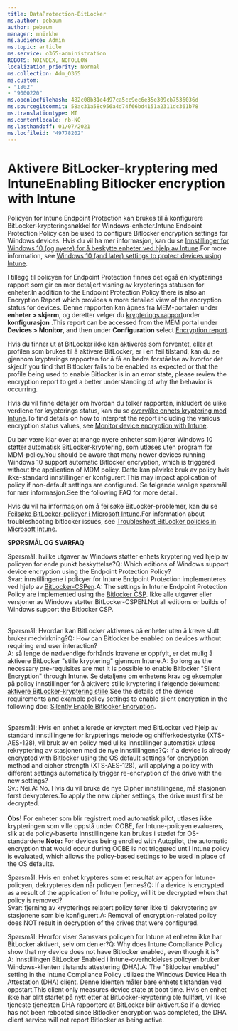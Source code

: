 ```yaml
---
title: DataProtection-BitLocker
ms.author: pebaum
author: pebaum
manager: mnirkhe
ms.audience: Admin
ms.topic: article
ms.service: o365-administration
ROBOTS: NOINDEX, NOFOLLOW
localization_priority: Normal
ms.collection: Adm_O365
ms.custom:
- "1802"
- "9000220"
ms.openlocfilehash: 482c08b31e4d97ca5cc9ec6e35e309cb7536036d
ms.sourcegitcommit: 58ac31a58c956a4d74f66bd4151a2311dc361b78
ms.translationtype: MT
ms.contentlocale: nb-NO
ms.lasthandoff: 01/07/2021
ms.locfileid: "49778202"
---
```

# <a name="enabling-bitlocker-encryption-with-intune"></a><span data-ttu-id="060a2-102">Aktivere BitLocker-kryptering med Intune</span><span class="sxs-lookup"><span data-stu-id="060a2-102">Enabling Bitlocker encryption with Intune</span></span>

<span data-ttu-id="060a2-103">Policyen for Intune Endpoint Protection kan brukes til å konfigurere BitLocker-krypteringsnøkkel for Windows-enheter.</span><span class="sxs-lookup"><span data-stu-id="060a2-103">Intune Endpoint Protection Policy can be used to configure Bitlocker encryption settings for Windows devices.</span></span> <span data-ttu-id="060a2-104">Hvis du vil ha mer informasjon, kan du se [Innstillinger for Windows 10 (og nyere) for å beskytte enheter ved hjelp av Intune](https://docs.microsoft.com/intune/endpoint-protection-windows-10#windows-encryption).</span><span class="sxs-lookup"><span data-stu-id="060a2-104">For more information, see [Windows 10 (and later) settings to protect devices using Intune](https://docs.microsoft.com/intune/endpoint-protection-windows-10#windows-encryption).</span></span>

<span data-ttu-id="060a2-105">I tillegg til policyen for Endpoint Protection finnes det også en krypterings rapport som gir en mer detaljert visning av krypterings statusen for enheter.</span><span class="sxs-lookup"><span data-stu-id="060a2-105">In addition to the Endpoint Protection Policy there is also an Encryption Report which provides a more detailed view of the encryption status for devices.</span></span> <span data-ttu-id="060a2-106">Denne rapporten kan åpnes fra MEM-portalen under **enheter > skjerm**, og deretter velger du [krypterings rapport](https://endpoint.microsoft.com/#blade/Microsoft_Intune_DeviceSettings/DevicesMonitorMenu/encryptionReport)under **konfigurasjon** .</span><span class="sxs-lookup"><span data-stu-id="060a2-106">This report can be accessed from the MEM portal under **Devices > Monitor**, and then under **Configuration** select [Encryption report](https://endpoint.microsoft.com/#blade/Microsoft_Intune_DeviceSettings/DevicesMonitorMenu/encryptionReport).</span></span>

<span data-ttu-id="060a2-107">Hvis du finner ut at BitLocker ikke kan aktiveres som forventet, eller at profilen som brukes til å aktivere BitLocker, er i en feil tilstand, kan du se gjennom krypterings rapporten for å få en bedre forståelse av hvorfor det skjer.</span><span class="sxs-lookup"><span data-stu-id="060a2-107">If you find that Bitlocker fails to be enabled as expected or that the profile being used to enable Bitlocker is in an error state, please review the encryption report to get a better understanding of why the behavior is occurring.</span></span>

<span data-ttu-id="060a2-108">Hvis du vil finne detaljer om hvordan du tolker rapporten, inkludert de ulike verdiene for krypterings status, kan du se [overvåke enhets kryptering med Intune](https://docs.microsoft.com/mem/intune/protect/encryption-monitor).</span><span class="sxs-lookup"><span data-stu-id="060a2-108">To find details on how to interpret the report including the various encryption status values, see [Monitor device encryption with Intune](https://docs.microsoft.com/mem/intune/protect/encryption-monitor).</span></span>

<span data-ttu-id="060a2-109">Du bør være klar over at mange nyere enheter som kjører Windows 10 støtter automatisk BitLocker-kryptering, som utløses uten program for MDM-policy.</span><span class="sxs-lookup"><span data-stu-id="060a2-109">You should be aware that many newer devices running Windows 10 support automatic Bitlocker encryption, which is triggered without the application of MDM policy.</span></span> <span data-ttu-id="060a2-110">Dette kan påvirke bruk av policy hvis ikke-standard innstillinger er konfigurert.</span><span class="sxs-lookup"><span data-stu-id="060a2-110">This may impact application of policy if non-default settings are configured.</span></span> <span data-ttu-id="060a2-111">Se følgende vanlige spørsmål for mer informasjon.</span><span class="sxs-lookup"><span data-stu-id="060a2-111">See the following FAQ for more detail.</span></span>

<span data-ttu-id="060a2-112">Hvis du vil ha informasjon om å feilsøke BitLocker-problemer, kan du se [Feilsøke BitLocker-policyer i Microsoft Intune](https://docs.microsoft.com/intune/protect/troubleshoot-bitlocker-policies).</span><span class="sxs-lookup"><span data-stu-id="060a2-112">For information about troubleshooting bitlocker issues, see [Troubleshoot BitLocker policies in Microsoft Intune](https://docs.microsoft.com/intune/protect/troubleshoot-bitlocker-policies).</span></span>
 
 
<span data-ttu-id="060a2-113">**SPØRSMÅL OG SVAR**</span><span class="sxs-lookup"><span data-stu-id="060a2-113">**FAQ**</span></span>

<span data-ttu-id="060a2-114">Spørsmål: hvilke utgaver av Windows støtter enhets kryptering ved hjelp av policyen for ende punkt beskyttelse?</span><span class="sxs-lookup"><span data-stu-id="060a2-114">Q: Which editions of Windows support device encryption using the Endpoint Protection Policy?</span></span><br>
<span data-ttu-id="060a2-115">Svar: innstillingene i policyer for Intune Endpoint Protection implementeres ved hjelp av [BitLocker-CSPen](https://docs.microsoft.com/windows/client-management/mdm/bitlocker-csp).</span><span class="sxs-lookup"><span data-stu-id="060a2-115">A: The settings in Intune Endpoint Protection Policy are implemented using the [Bitlocker CSP](https://docs.microsoft.com/windows/client-management/mdm/bitlocker-csp).</span></span> <span data-ttu-id="060a2-116">Ikke alle utgaver eller versjoner av Windows støtter BitLocker-CSPEN.</span><span class="sxs-lookup"><span data-stu-id="060a2-116">Not all editions or builds of Windows support the Bitlocker CSP.</span></span> <br><br>

<span data-ttu-id="060a2-117">Spørsmål: Hvordan kan BitLocker aktiveres på enheter uten å kreve slutt bruker medvirkning?</span><span class="sxs-lookup"><span data-stu-id="060a2-117">Q: How can Bitlocker be enabled on devices without requiring end user interaction?</span></span><br>
<span data-ttu-id="060a2-118">A: så lenge de nødvendige forhånds kravene er oppfylt, er det mulig å aktivere BitLocker "stille kryptering" gjennom Intune.</span><span class="sxs-lookup"><span data-stu-id="060a2-118">A: So long as the necessary pre-requisites are met it is possible to enable Bitlocker "Silent Encryption" through Intune.</span></span> <span data-ttu-id="060a2-119">Se detaljene om enhetens krav og eksempler på policy innstillinger for å aktivere stille kryptering i følgende dokument: [aktivere BitLocker-kryptering stille](https://docs.microsoft.com/mem/intune/protect/encrypt-devices#silently-enable-bitlocker-on-devices).</span><span class="sxs-lookup"><span data-stu-id="060a2-119">See the details of the device requirements and example policy settings to enable silent encryption in the following doc: [Silently Enable Bitlocker Encryption](https://docs.microsoft.com/mem/intune/protect/encrypt-devices#silently-enable-bitlocker-on-devices).</span></span> <br><br>

<span data-ttu-id="060a2-120">Spørsmål: Hvis en enhet allerede er kryptert med BitLocker ved hjelp av standard innstillingene for krypterings metode og chifferkodestyrke (XTS-AES-128), vil bruk av en policy med ulike innstillinger automatisk utløse rekryptering av stasjonen med de nye innstillingene?</span><span class="sxs-lookup"><span data-stu-id="060a2-120">Q: If a device is already encrypted with Bitlocker using the OS default settings for encryption method and cipher strength (XTS-AES-128), will applying a policy with different settings automatically trigger re-encryption of the drive with the new settings?</span></span><br>
<span data-ttu-id="060a2-121">Sv.: Nei.</span><span class="sxs-lookup"><span data-stu-id="060a2-121">A: No.</span></span> <span data-ttu-id="060a2-122">Hvis du vil bruke de nye Cipher innstillingene, må stasjonen først dekrypteres.</span><span class="sxs-lookup"><span data-stu-id="060a2-122">To apply the new cipher settings, the drive must first be decrypted.</span></span><br><br>
<span data-ttu-id="060a2-123">**Obs!** For enheter som blir registrert med automatisk pilot, utløses ikke krypteringen som ville oppstå under OOBE, før Intune-policyen evalueres, slik at de policy-baserte innstillingene kan brukes i stedet for OS-standardene.</span><span class="sxs-lookup"><span data-stu-id="060a2-123">**Note:** For devices being enrolled with Autopilot, the automatic encryption that would occur during OOBE is not triggered until Intune policy is evaluated, which allows the policy-based settings to be used in place of the OS defaults.</span></span>
 
<span data-ttu-id="060a2-124">Spørsmål: Hvis en enhet krypteres som et resultat av appen for Intune-policyen, dekrypteres den når policyen fjernes?</span><span class="sxs-lookup"><span data-stu-id="060a2-124">Q: If a device is encrypted as a result of the  application of Intune policy, will it be decrypted when that policy is removed?</span></span><br>
<span data-ttu-id="060a2-125">Svar: fjerning av krypterings relatert policy fører ikke til dekryptering av stasjonene som ble konfigurert.</span><span class="sxs-lookup"><span data-stu-id="060a2-125">A: Removal of encryption-related policy does NOT result in decryption of the drives that were configured.</span></span>
 
<span data-ttu-id="060a2-126">Spørsmål: Hvorfor viser Samsvars policyen for Intune at enheten ikke har BitLocker aktivert, selv om den er?</span><span class="sxs-lookup"><span data-stu-id="060a2-126">Q: Why does Intune Compliance Policy show that my device does not have Bitlocker enabled, even though it is?</span></span><br>
<span data-ttu-id="060a2-127">A: innstillingen BitLocker Enabled i Intune-overholdelses policyen bruker Windows-klienten tilstands attestering (DHA).</span><span class="sxs-lookup"><span data-stu-id="060a2-127">A: The "Bitlocker enabled" setting in the Intune Compliance Policy utilizes the Windows Device Health Attestation  (DHA) client.</span></span> <span data-ttu-id="060a2-128">Denne klienten måler bare enhets tilstanden ved oppstart.</span><span class="sxs-lookup"><span data-stu-id="060a2-128">This client only measures device state at boot time.</span></span> <span data-ttu-id="060a2-129">Hvis en enhet ikke har blitt startet på nytt etter at BitLocker-kryptering ble fullført, vil ikke tjeneste tjenesten DHA rapportere at BitLocker blir aktivert.</span><span class="sxs-lookup"><span data-stu-id="060a2-129">So if a device has not been rebooted since Bitlocker encryption was completed, the DHA client service will not report Bitlocker as being active.</span></span>
 
 